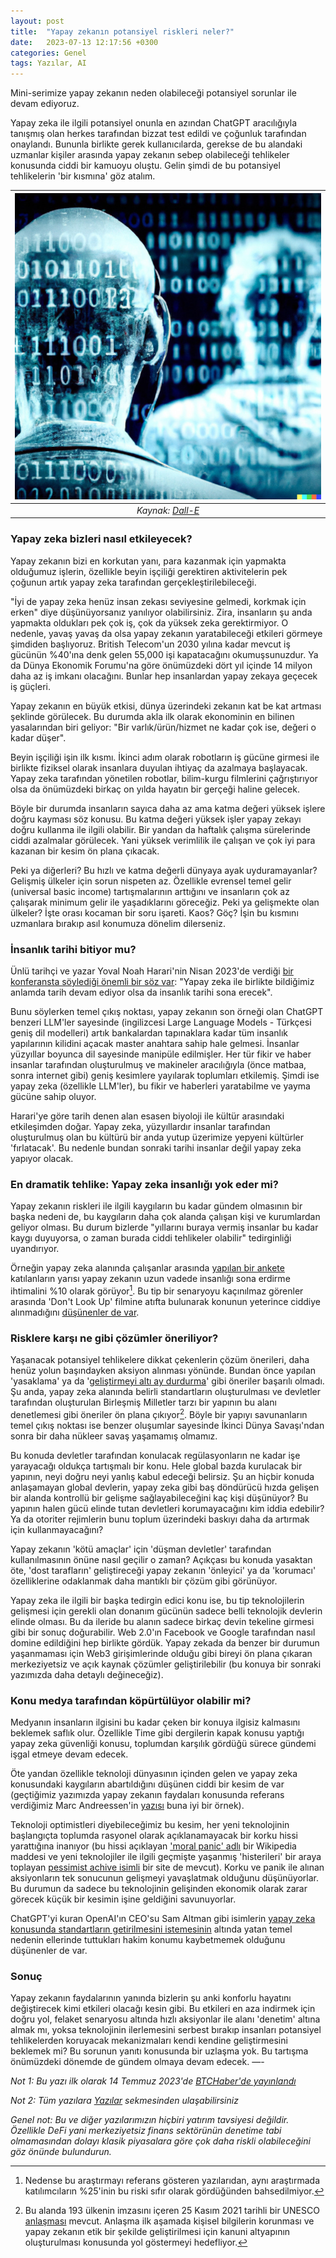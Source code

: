```yaml
---
layout: post
title:  "Yapay zekanın potansiyel riskleri neler?"
date:   2023-07-13 12:17:56 +0300
categories: Genel
tags: Yazılar, AI
---
```


Mini-serimize yapay zekanın neden olabileceği potansiyel sorunlar ile devam ediyoruz. 

Yapay zeka ile ilgili potansiyel onunla en azından ChatGPT aracılığıyla tanışmış olan herkes tarafından bizzat test edildi ve çoğunluk tarafından onaylandı. Bununla birlikte gerek kullanıcılarda, gerekse de bu alandaki uzmanlar kişiler arasında yapay zekanın sebep olabileceği tehlikeler konusunda ciddi bir kamuoyu oluştu. Gelin şimdi de bu potansiyel tehlikelerin 'bir kısmına' göz atalım. 

| ![ai_positive](/assets/yapay-zeka-yazi-III_800.jpg)|
|:--:| 
| *Kaynak: [Dall-E](https://labs.openai.com/s/https://labs.openai.com/s/0HF0fJ9ycmNucJ6qymd00UOC)*|

### Yapay zeka bizleri nasıl etkileyecek?

Yapay zekanın bizi en korkutan yanı, para kazanmak için yapmakta olduğumuz işlerin, özellikle beyin işçiliği gerektiren aktivitelerin pek çoğunun artık yapay zeka tarafından gerçekleştirilebileceği. 

"İyi de yapay zeka henüz insan zekası seviyesine gelmedi, korkmak için erken" diye düşünüyorsanız yanılıyor olabilirsiniz. Zira, insanların şu anda yapmakta oldukları pek çok iş, çok da yüksek zeka gerektirmiyor. O nedenle, yavaş yavaş da olsa yapay zekanın yaratabileceği etkileri görmeye şimdiden başlıyoruz. British Telecom'un 2030 yılına kadar mevcut iş gücünün %40'ına denk gelen 55,000 işi kapatacağını okumuşsunuzdur. Ya da Dünya Ekonomik Forumu'na göre önümüzdeki dört yıl içinde 14 milyon daha az iş imkanı olacağını. Bunlar hep insanlardan yapay zekaya geçecek iş güçleri.

Yapay zekanın en büyük etkisi, dünya üzerindeki zekanın kat be kat artması şeklinde görülecek. Bu durumda akla ilk olarak ekonominin en bilinen yasalarından biri geliyor: "Bir varlık/ürün/hizmet ne kadar çok ise, değeri o kadar düşer". 

Beyin işçiliği işin ilk kısmı. İkinci adım olarak robotların iş gücüne girmesi ile birlikte fiziksel olarak insanlara duyulan ihtiyaç da azalmaya başlayacak. Yapay zeka tarafından yönetilen robotlar, bilim-kurgu filmlerini çağrıştırıyor olsa da önümüzdeki birkaç on yılda hayatın bir gerçeği haline gelecek. 

Böyle bir durumda insanların sayıca daha az ama katma değeri yüksek işlere doğru kayması söz konusu. Bu katma değeri yüksek işler yapay zekayı doğru kullanma ile ilgili olabilir. Bir yandan da haftalık çalışma sürelerinde ciddi azalmalar görülecek. Yani yüksek verimlilik ile çalışan ve çok iyi para kazanan bir kesim ön plana çıkacak. 

Peki ya diğerleri? Bu hızlı ve katma değerli dünyaya ayak uyduramayanlar? Gelişmiş ülkeler için sorun nispeten az. Özellikle evrensel temel gelir (universal basic income) tartışmalarının arttığını ve insanların çok az çalışarak minimum gelir ile yaşadıklarını göreceğiz. Peki ya gelişmekte olan ülkeler? İşte orası kocaman bir soru işareti. Kaos? Göç? İşin bu kısmını uzmanlara bırakıp asıl konumuza dönelim dilerseniz. 

### İnsanlık tarihi bitiyor mu?

Ünlü tarihçi ve yazar Yoval Noah Harari'nin Nisan 2023'de verdiği [bir konferansta söylediği önemli bir söz var](https://youtu.be/LWiM-LuRe6w): "Yapay zeka ile birlikte bildiğimiz anlamda tarih devam ediyor olsa da insanlık tarihi sona erecek". 

Bunu söylerken temel çıkış noktası, yapay zekanın son örneği olan ChatGPT benzeri LLM'ler sayesinde (ingilizcesi Large Language Models - Türkçesi geniş dil modelleri) artık bankalardan tapınaklara kadar tüm insanlık yapılarının kilidini açacak master anahtara sahip hale gelmesi. İnsanlar yüzyıllar boyunca dil sayesinde manipüle edilmişler. Her tür fikir ve haber insanlar tarafından oluşturulmuş ve makineler aracılığıyla (önce matbaa, sonra internet gibi) geniş kesimlere yayılarak toplumları etkilemiş. Şimdi ise yapay zeka (özellikle LLM'ler), bu fikir ve haberleri yaratabilme ve yayma gücüne sahip oluyor. 

Harari'ye göre tarih denen alan esasen biyoloji ile kültür arasındaki etkileşimden doğar. Yapay zeka, yüzyıllardır insanlar tarafından oluşturulmuş olan bu kültürü bir anda yutup üzerimize yepyeni kültürler 'fırlatacak'. Bu nedenle bundan sonraki tarihi insanlar değil yapay zeka yapıyor olacak. 

### En dramatik tehlike: Yapay zeka insanlığı yok eder mi?

Yapay zekanın riskleri ile ilgili kaygıların bu kadar gündem olmasının bir başka nedeni de, bu kaygıların daha çok alanda çalışan kişi ve kurumlardan geliyor olması. Bu durum bizlerde "yıllarını buraya vermiş insanlar bu kadar kaygı duyuyorsa, o zaman burada ciddi tehlikeler olabilir" tedirginliği uyandırıyor. 

Örneğin yapay zeka alanında çalışanlar arasında [yapılan bir ankete](https://aiimpacts.org/2022-expert-survey-on-progress-in-ai/) katılanların yarısı yapay zekanın uzun vadede insanlığı sona erdirme ihtimalini %10 olarak görüyor[^1]. Bu tip bir senaryoyu kaçınılmaz görenler arasında 'Don't Look Up' filmine atıfta bulunarak konunun yeterince ciddiye alınmadığını [düşünenler de var](https://time.com/6273743/thinking-that-could-doom-us-with-ai/). 

### Risklere karşı ne gibi çözümler öneriliyor?

Yaşanacak potansiyel tehlikelere dikkat çekenlerin çözüm önerileri, daha henüz yolun başındayken aksiyon alınması yönünde. Bundan önce yapılan 'yasaklama' ya da '[geliştirmeyi altı ay durdurma](https://futureoflife.org/open-letter/pause-giant-ai-experiments/)' gibi öneriler başarılı olmadı. Şu anda, yapay zeka alanında belirli standartların oluşturulması ve devletler tarafından oluşturulan Birleşmiş Milletler tarzı bir yapının bu alanı denetlemesi gibi öneriler ön plana çıkıyor[^2]. Böyle bir yapıyı savunanların temel çıkış noktası ise benzer oluşumlar sayesinde İkinci Dünya Savaşı'ndan sonra bir daha nükleer savaş yaşamamış olmamız. 

Bu konuda devletler tarafından konulacak regülasyonların ne kadar işe yarayacağı oldukça tartışmalı bir konu. Hele global bazda kurulacak bir yapının, neyi doğru neyi yanlış kabul edeceği belirsiz. Şu an hiçbir konuda anlaşamayan global devlerin, yapay zeka gibi baş döndürücü hızda gelişen bir alanda kontrollü bir gelişme sağlayabileceğini kaç kişi düşünüyor? Bu yapının halen gücü elinde tutan devletleri korumayacağını kim iddia edebilir? Ya da otoriter rejimlerin bunu toplum üzerindeki baskıyı daha da artırmak için kullanmayacağını?

Yapay zekanın 'kötü amaçlar' için 'düşman devletler' tarafından kullanılmasının önüne nasıl geçilir o zaman? Açıkçası bu konuda yasaktan öte, 'dost tarafların' geliştireceği yapay zekanın 'önleyici' ya da 'korumacı' özelliklerine odaklanmak daha mantıklı bir çözüm gibi görünüyor. 

Yapay zeka ile ilgili bir başka tedirgin edici konu ise, bu tip teknolojilerin gelişmesi için gerekli olan donanım gücünün sadece belli teknolojik devlerin elinde olması. Bu da ileride bu alanın sadece birkaç devin tekeline girmesi gibi bir sonuç doğurabilir. Web 2.0'ın Facebook ve Google tarafından nasıl domine edildiğini hep birlikte gördük. Yapay zekada da benzer bir durumun yaşanmaması için Web3 girişimlerinde olduğu gibi bireyi ön plana çıkaran merkeziyetsiz ve açık kaynak çözümler geliştirilebilir (bu konuya bir sonraki yazımızda daha detaylı değineceğiz). 

### Konu medya tarafından köpürtülüyor olabilir mi?

Medyanın insanların ilgisini bu kadar çeken bir konuya ilgisiz kalmasını beklemek saflık olur. Özellikle Time gibi dergilerin kapak konusu yaptığı yapay zeka güvenliği konusu, toplumdan karşılık gördüğü sürece gündemi işgal etmeye devam edecek. 

Öte yandan özellikle teknoloji dünyasının içinden gelen ve yapay zeka konusundaki kaygıların abartıldığını düşünen ciddi bir kesim de var (geçtiğimiz yazımızda yapay zekanın faydaları konusunda referans verdiğimiz Marc Andreessen'in [yazısı](https://a16z.com/2023/06/06/ai-will-save-the-world/) buna iyi bir örnek).

Teknoloji optimistleri diyebileceğimiz bu kesim, her yeni teknolojinin başlangıçta toplumda rasyonel olarak açıklanamayacak bir korku hissi yarattığına inanıyor (bu hissi açıklayan ['moral panic' adlı](https://en.wikipedia.org/wiki/Moral_panic) bir Wikipedia maddesi ve yeni teknolojiler ile ilgili geçmişte yaşanmış 'histerileri' bir araya toplayan [pessimist achive isimli](https://newsletter.pessimistsarchive.org/9) bir site de mevcut). Korku ve panik ile alınan aksiyonların tek sonucunun gelişmeyi yavaşlatmak olduğunu düşünüyorlar. Bu durumun da sadece bu teknolojinin gelişinden ekonomik olarak zarar görecek küçük bir kesimin işine geldiğini savunuyorlar.

ChatGPT'yi kuran OpenAI'ın CEO'su Sam Altman gibi isimlerin [yapay zeka konusunda standartların getirilmesini istemesinin](https://www.euronews.com/next/2023/05/17/openais-sam-altman-calls-for-regulation-amid-fears-ai-could-cause-significant-harm-to-the-) altında yatan temel nedenin ellerinde tuttukları hakim konumu kaybetmemek olduğunu düşünenler de var. 

### Sonuç

Yapay zekanın faydalarının yanında bizlerin şu anki konforlu hayatını değiştirecek kimi etkileri olacağı kesin gibi. Bu etkileri en aza indirmek için doğru yol, felaket senaryosu altında hızlı aksiyonlar ile alanı 'denetim' altına almak mı, yoksa teknolojinin ilerlemesini serbest bırakıp insanları potansiyel tehlikelerden koruyacak mekanizmaları kendi kendine geliştirmesini beklemek mi? Bu sorunun yanıtı konusunda bir uzlaşma yok.  Bu tartışma önümüzdeki dönemde de gündem olmaya devam edecek. 
—-

*Not 1: Bu yazı ilk olarak 14 Temmuz 2023'de [BTCHaber'de yayınlandı](https://www.btchaber.com/yapay-zekanin-potansiyel-riskleri-neler/)*

*Not 2: Tüm yazılara [Yazılar](/articles/) sekmesinden ulaşabilirsiniz*

*Genel not: Bu ve diğer yazılarımızın hiçbiri yatırım tavsiyesi değildir. Özellikle DeFi yani merkeziyetsiz finans sektörünün denetime tabi olmamasından dolayı klasik piyasalara göre çok daha riskli olabileceğini göz önünde bulundurun.*



[^1]: Nedense bu araştırmayı referans gösteren yazılarıdan, aynı araştırmada katılımcıların %25'inin bu riski sıfır olarak gördüğünden bahsedilmiyor. 

[^2]: Bu alanda 193 ülkenin imzasını içeren 25 Kasım 2021 tarihli bir UNESCO [anlaşması](https://news.un.org/en/story/2021/11/1106612) mevcut. Anlaşma ilk aşamada kişisel bilgilerin korunması ve yapay zekanın etik bir şekilde geliştirilmesi için kanuni altyapının oluşturulması konusunda yol göstermeyi hedefliyor. 
